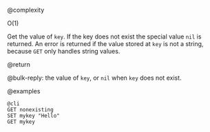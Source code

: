 @complexity

O(1)


Get the value of `key`. If the key does not exist the special value `nil` is returned.
An error is returned if the value stored at `key` is not a string, because `GET`
only handles string values.

@return

@bulk-reply: the value of `key`, or `nil` when `key` does not exist.

@examples

    @cli
    GET nonexisting
    SET mykey "Hello"
    GET mykey

